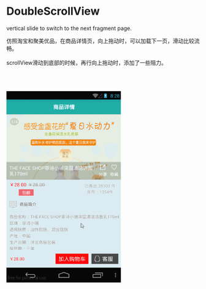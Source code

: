 # DoubleScrollView
vertical slide to switch to the next fragment page.

仿照淘宝和聚美优品，在商品详情页，向上拖动时，可以加载下一页，滑动比较流畅。<br><br>
scrollView滑动到底部的时候，再行向上拖动时，添加了一些阻力。<br><br><br><br>
<td>
  <img src="capture.gif" width="300" height="500" />
</td>
